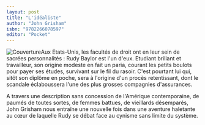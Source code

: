 ```yaml
---
layout: post
title: "L'idéaliste"
author: "John Grisham"
isbn: "9782266078597"
editor: "Pocket"
---
```

![Couverture](/img/9782266078597.jpg)Aux Etats-Unis, les facultés de droit ont en leur sein de sacrées personnalités : Rudy Baylor est l'un d'eux. Etudiant brillant et travailleur, son origine modeste en fait un paria, courant les petits boulots pour payer ses études, survivant sur le fil du rasoir. C'est pourtant lui qui, sitôt son diplôme en poche, sera à l'origine d'un procès retentissant, dont le scandale éclaboussera l'une des plus grosses compagnies d'assurances.

A travers une description sans concession de l'Amérique contemporaine, de paumés de toutes sortes, de femmes battues, de vieillards désemparés, John Grisham nous entraîne une nouvelle fois dans une aventure haletante au cœur de laquelle Rudy se débat face au cynisme sans limite du système.